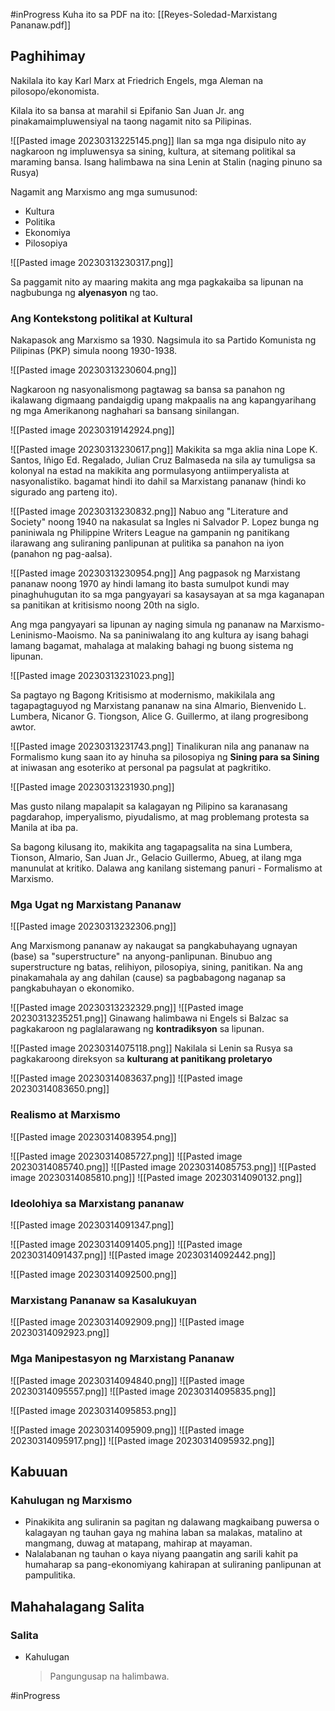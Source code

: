 #inProgress 
Kuha ito sa PDF na ito:
[[Reyes-Soledad-Marxistang Pananaw.pdf]]

## Paghihimay

Nakilala ito kay Karl Marx at Friedrich Engels, mga Aleman na pilosopo/ekonomista.

Kilala ito sa bansa at marahil si Epifanio San Juan Jr. ang pinakamaimpluwensiyal na taong nagamit nito sa Pilipinas.

![[Pasted image 20230313225145.png]]
Ilan sa mga nga disipulo nito ay nagkaroon ng impluwensya sa sining, kultura, at sitemang politikal sa maraming bansa. Isang halimbawa na sina Lenin at Stalin (naging pinuno sa Rusya)

Nagamit ang Marxismo ang mga sumusunod:
- Kultura
- Politika
- Ekonomiya
- Pilosopiya

![[Pasted image 20230313230317.png]]

Sa paggamit nito ay maaring makita ang mga pagkakaiba sa lipunan na nagbubunga ng **alyenasyon** ng tao.

### Ang Kontekstong politikal at Kultural
Nakapasok ang Marxismo sa 1930.
Nagsimula ito sa Partido Komunista ng Pilipinas (PKP) simula noong 1930-1938.

![[Pasted image 20230313230604.png]]

Nagkaroon ng nasyonalismong pagtawag sa bansa sa panahon ng ikalawang digmaang pandaigdig upang makpaalis na ang kapangyarihang ng mga Amerikanong naghahari sa bansang sinilangan.

![[Pasted image 20230319142924.png]]

![[Pasted image 20230313230617.png]]
Makikita sa mga aklia nina Lope K. Santos, Iñigo Ed. Regalado, Julian Cruz Balmaseda na sila ay tumuligsa sa kolonyal na estad na makikita ang pormulasyong antiimperyalista at nasyonalistiko. bagamat hindi ito dahil sa Marxistang pananaw (hindi ko sigurado ang parteng ito).

![[Pasted image 20230313230832.png]]
Nabuo ang "Literature and Society" noong 1940 na nakasulat sa Ingles ni Salvador P. Lopez bunga ng paniniwala ng Philippine Writers League na gampanin ng panitikang ilarawang ang suliraning panlipunan at pulitika sa panahon na iyon (panahon ng pag-aalsa). 


![[Pasted image 20230313230954.png]]
Ang pagpasok ng Marxistang pananaw noong 1970 ay hindi lamang ito basta sumulpot kundi may pinaghuhugutan ito sa mga pangyayari sa kasaysayan at sa mga kaganapan sa panitikan at kritisismo noong 20th na siglo.

Ang mga pangyayari sa lipunan  ay naging simula ng pananaw na Marxismo-Leninismo-Maoismo. Na sa paniniwalang ito ang kultura ay isang bahagi lamang bagamat, mahalaga at malaking bahagi ng buong sistema ng lipunan.

![[Pasted image 20230313231023.png]]

Sa pagtayo ng Bagong Kritisismo at modernismo, makikilala ang tagapagtaguyod ng Marxistang pananaw na sina Almario, Bienvenido L. Lumbera, Nicanor G. Tiongson, Alice G. Guillermo, at ilang progresibong awtor.

![[Pasted image 20230313231743.png]]
Tinalikuran nila ang pananaw na Formalismo kung saan ito ay hinuha sa pilosopiya ng **Sining para sa Sining** at iniwasan ang esoteriko at personal pa pagsulat at pagkritiko.

![[Pasted image 20230313231930.png]]

Mas gusto nilang mapalapit sa kalagayan ng Pilipino sa karanasang pagdarahop, imperyalismo, piyudalismo, at mag problemang protesta sa Manila at iba pa.

Sa bagong kilusang ito, makikita ang tagapagsalita na sina Lumbera, Tionson, Almario, San Juan Jr., Gelacio Guillermo, Abueg, at ilang mga manunulat at kritiko. Dalawa ang kanilang sistemang panuri - Formalismo at Marxismo.

### Mga Ugat ng Marxistang Pananaw
![[Pasted image 20230313232306.png]]

Ang Marxismong pananaw ay nakaugat sa pangkabuhayang ugnayan (base) sa "superstructure" na anyong-panlipunan. Binubuo ang superstructure ng batas, relihiyon, pilosopiya, sining, panitikan. Na ang pinakamahala ay ang dahilan (cause) sa pagbabagong naganap sa pangkabuhayan o ekonomiko.

![[Pasted image 20230313232329.png]]
![[Pasted image 20230313235251.png]]
Ginawang halimbawa ni Engels si Balzac sa pagkakaroon ng paglalarawang ng **kontradiksyon** sa lipunan.

![[Pasted image 20230314075118.png]]
Nakilala si Lenin sa Rusya sa pagkakaroong direksyon sa **kulturang  at panitikang proletaryo** 


![[Pasted image 20230314083637.png]]
![[Pasted image 20230314083650.png]]

### Realismo at Marxismo
![[Pasted image 20230314083954.png]]

![[Pasted image 20230314085727.png]]
![[Pasted image 20230314085740.png]]
![[Pasted image 20230314085753.png]]
![[Pasted image 20230314085810.png]]
![[Pasted image 20230314090132.png]]

### Ideolohiya sa Marxistang pananaw
![[Pasted image 20230314091347.png]]

![[Pasted image 20230314091405.png]]
![[Pasted image 20230314091437.png]]
![[Pasted image 20230314092442.png]]

![[Pasted image 20230314092500.png]]

### Marxistang Pananaw sa Kasalukuyan
![[Pasted image 20230314092909.png]]
![[Pasted image 20230314092923.png]]

### Mga Manipestasyon ng Marxistang Pananaw
![[Pasted image 20230314094840.png]]
![[Pasted image 20230314095557.png]]
![[Pasted image 20230314095835.png]]

![[Pasted image 20230314095853.png]]

![[Pasted image 20230314095909.png]]
![[Pasted image 20230314095917.png]]
![[Pasted image 20230314095932.png]]


## Kabuuan
### Kahulugan ng Marxismo
- Pinakikita ang suliranin sa pagitan ng dalawang magkaibang puwersa o kalagayan ng tauhan gaya ng mahina laban sa malakas, matalino at mangmang, duwag at matapang, mahirap at mayaman.
- Nalalabanan ng tauhan o kaya niyang paangatin ang sarili kahit pa humaharap sa pang-ekonomiyang kahirapan at suliraning panlipunan at pampulitika.

## Mahahalagang Salita
### Salita
- Kahulugan
	> Pangungusap na halimbawa.


#inProgress 